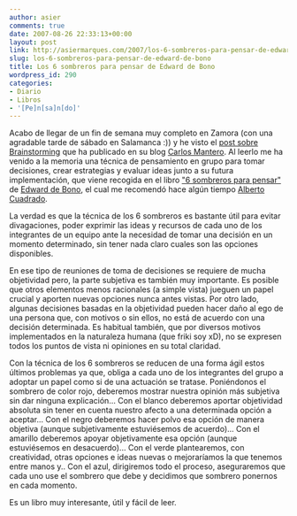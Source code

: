 ```yaml
---
author: asier
comments: true
date: 2007-08-26 22:33:13+00:00
layout: post
link: http://asiermarques.com/2007/los-6-sombreros-para-pensar-de-edward-de-bono/
slug: los-6-sombreros-para-pensar-de-edward-de-bono
title: Los 6 sombreros para pensar de Edward de Bono
wordpress_id: 290
categories:
- Diario
- Libros
- '[Pe]n[sa]n[do]'
---
```


Acabo de llegar de un fin de semana muy completo en Zamora (con una agradable tarde de sábado en Salamanca :)) y he visto el [post sobre Brainstorming](http://www.carlosmantero.com/la-importancia-del-brainstorming/) que ha publicado en su blog [Carlos Mantero](http://www.carlosmantero.com/acerca-de/). Al leerlo me ha venido a la memoria una técnica de pensamiento en grupo para tomar decisiones, crear estrategias y evaluar ideas junto a su futura implementación, que viene recogida en el libro ["6 sombreros para pensar"](http://casadellibro.com/fichas/fichabiblio/0,,2900000482900,00.html?codigo=2900000482900&nombre=SEIS%20SOMBREROS%20PARA%20PENSAR%3A%20UNA%20GUIA%20DE%20PENSAMIENTO%20PARA%20GENTE%20DE%20ACCION) de [Edward de Bono](http://es.wikipedia.org/wiki/Edward_De_Bono), el cual me recomendó hace algún tiempo [Alberto Cuadrado](http://www.blog.albertocuadrado.com/).

La verdad es que la técnica de los 6 sombreros es bastante útil para evitar divagaciones, poder exprimir las ideas y recursos de cada uno de los integrantes de un equipo ante la necesidad de tomar una decisión en un momento determinado, sin tener nada claro cuales son las opciones disponibles.

En ese tipo de reuniones de toma de decisiones se requiere de mucha objetividad pero, la parte subjetiva es también muy importante. Es posible que otros elementos menos racionales (a simple vista) jueguen un papel crucial y aporten nuevas opciones nunca antes vistas.
Por otro lado, algunas decisiones basadas en la objetividad pueden hacer daño al ego de una persona que, con motivos o sin ellos, no está de acuerdo con una decisión determinada.
Es habitual también, que por diversos motivos implementados en la naturaleza humana (que friki soy xD), no se expresen todos los puntos de vista ni opiniones en su total claridad.

Con la técnica de los 6 sombreros se reducen de una forma ágil estos últimos problemas ya que, obliga a cada uno de los integrantes del grupo a adoptar un papel como si de una actuación se tratase.
Poniéndonos el sombrero de color rojo, deberemos mostrar nuestra opinión más subjetiva sin dar ninguna explicación...
Con el blanco deberemos aportar objetividad absoluta sin tener en cuenta nuestro afecto a una determinada opción a aceptar...
Con el negro deberemos hacer polvo esa opción de manera objetiva (aunque subjetivamente estuviésemos de acuerdo)...
Con el amarillo deberemos apoyar objetivamente esa opción (aunque estuviésemos en desacuerdo)...
Con el verde plantearemos, con creatividad, otras opciones e ideas nuevas o mejoraríamos la que tenemos entre manos y..
Con el azul, dirigiremos todo el proceso, aseguraremos que cada uno use el sombrero que debe y decidimos que sombrero ponernos en cada momento.

Es un libro muy interesante, útil y fácil de leer.
